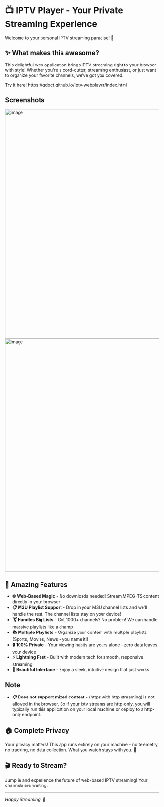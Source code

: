 # 📺 IPTV Player - Your Private Streaming Experience

Welcome to your personal IPTV streaming paradise! 🎉

## ✨ What makes this awesome?

This delightful web application brings IPTV streaming right to your browser with style! Whether you're a cord-cutter, streaming enthusiast, or just want to organize your favorite channels, we've got you covered.

Try it here! https://gdoct.github.io/iptv-webplayer/index.html

## Screenshots
<img width="1000" height="750q" alt="image" src="https://github.com/user-attachments/assets/71eb41ab-469d-4b1f-8dab-4f6e1b1895d7" />

<img width="676" height="764" alt="image" src="https://github.com/user-attachments/assets/888990a4-6c2a-405d-973c-0c292204d4ef" />


## 🚀 Amazing Features

- **🌐 Web-Based Magic** - No downloads needed! Stream MPEG-TS content directly in your browser
- **📋 M3U Playlist Support** - Drop in your M3U channel lists and we'll handle the rest. The channel lists stay on your device!
- **🏋️ Handles Big Lists** - Got 1000+ channels? No problem! We can handle massive playlists like a champ
- **📚 Multiple Playlists** - Organize your content with multiple playlists (Sports, Movies, News - you name it!)
- **🔒 100% Private** - Your viewing habits are yours alone - zero data leaves your device
- **⚡ Lightning Fast** - Built with modern tech for smooth, responsive streaming
- **🎨 Beautiful Interface** - Enjoy a sleek, intuitive design that just works

## Note
- **📋 Does not support mixed content** - (https with http streaming) is not allowed in the browser. So if your iptv streams are http-only, you will typically run this application on your local machine or deploy to a http-only endpoint. 

## 🏠 Complete Privacy

Your privacy matters! This app runs entirely on your machine - no telemetry, no tracking, no data collection. What you watch stays with you. 🔐

## 🎬 Ready to Stream?

Jump in and experience the future of web-based IPTV streaming! Your channels are waiting.

---

*Happy Streaming! 🍿*
